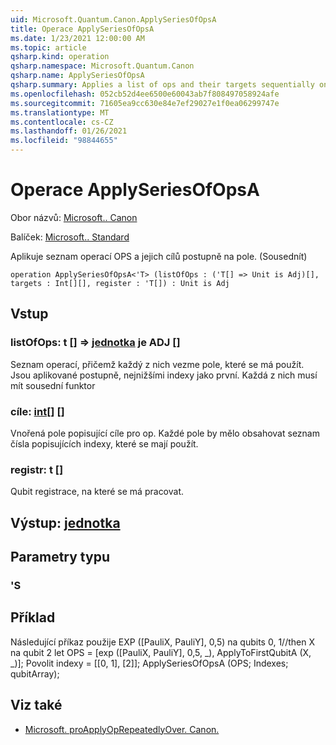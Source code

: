 ```yaml
---
uid: Microsoft.Quantum.Canon.ApplySeriesOfOpsA
title: Operace ApplySeriesOfOpsA
ms.date: 1/23/2021 12:00:00 AM
ms.topic: article
qsharp.kind: operation
qsharp.namespace: Microsoft.Quantum.Canon
qsharp.name: ApplySeriesOfOpsA
qsharp.summary: Applies a list of ops and their targets sequentially on an array. (Adjoint)
ms.openlocfilehash: 052cb52d4ee6500e60043ab7f808497058924afe
ms.sourcegitcommit: 71605ea9cc630e84e7ef29027e1f0ea06299747e
ms.translationtype: MT
ms.contentlocale: cs-CZ
ms.lasthandoff: 01/26/2021
ms.locfileid: "98844655"
---
```

# <a name="applyseriesofopsa-operation"></a>Operace ApplySeriesOfOpsA

Obor názvů: [Microsoft.. Canon](xref:Microsoft.Quantum.Canon)

Balíček: [Microsoft.. Standard](https://nuget.org/packages/Microsoft.Quantum.Standard)


Aplikuje seznam operací OPS a jejich cílů postupně na pole. (Sousednít)

```qsharp
operation ApplySeriesOfOpsA<'T> (listOfOps : ('T[] => Unit is Adj)[], targets : Int[][], register : 'T[]) : Unit is Adj
```


## <a name="input"></a>Vstup

### <a name="listofops--t--unit--is-adj"></a>listOfOps: t [] => [jednotka](xref:microsoft.quantum.lang-ref.unit)  je ADJ []

Seznam operací, přičemž každý z nich vezme pole, které se má použít. Jsou aplikované postupně, nejnižšími indexy jako první.
Každá z nich musí mít sousední funktor


### <a name="targets--int"></a>cíle: [int](xref:microsoft.quantum.lang-ref.int)[] []

Vnořená pole popisující cíle pro op. Každé pole by mělo obsahovat seznam čísla popisujících indexy, které se mají použít.


### <a name="register--t"></a>registr: t []

Qubit registrace, na které se má pracovat.



## <a name="output--unit"></a>Výstup: [jednotka](xref:microsoft.quantum.lang-ref.unit)



## <a name="type-parameters"></a>Parametry typu

### <a name="t"></a>'S



## <a name="example"></a>Příklad

Následující příkaz použije EXP ([PauliX, PauliY], 0,5) na qubits 0, 1//then X na qubit 2 let OPS = [exp ([PauliX, PauliY], 0,5, _), ApplyToFirstQubitA (X, _)]; Povolit indexy = [[0, 1], [2]]; ApplySeriesOfOpsA (OPS; Indexes; qubitArray);

## <a name="see-also"></a>Viz také

- [Microsoft. proApplyOpRepeatedlyOver. Canon.](xref:Microsoft.Quantum.Canon.ApplyOpRepeatedlyOver)